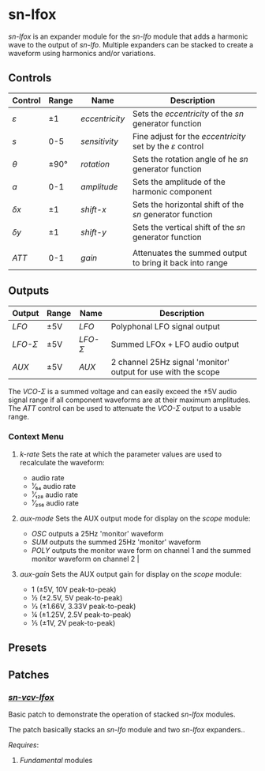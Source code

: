 # **sn-lfox**

_sn-lfox_ is an expander module for the _sn-lfo_ module that adds a harmonic wave to the output of _sn-lfo_.
Multiple expanders can be stacked to create a waveform using harmonics and/or variations.

## Controls

| Control    | Range | Name           | Description                                                    |
|------------|-------|----------------|----------------------------------------------------------------|
| _ε_        | ±1    | _eccentricity_ | Sets the _eccentricity_ of the _sn_ generator function         |
| _s_        | 0-5   | _sensitivity_  | Fine adjust for the _eccentricity_ set by the _ε_ control      |
| _θ_        | ±90°  | _rotation_     | Sets the rotation angle of he _sn_ generator function          |
| _a_        | 0-1   | _amplitude_    | Sets the amplitude of the harmonic component                   |
| _δx_       | ±1    | _shift-x_      | Sets the horizontal shift of the _sn_ generator function       |
| _δy_       | ±1    | _shift-y_      | Sets the vertical shift of the _sn_ generator function         |
|            |       |                |                                                                |
| _ATT_      | 0-1   | _gain_         | Attenuates the summed output to bring it back into range       |


## Outputs

| Output      | Range | Name          | Description                                                    |
|------------|-------|----------------|----------------------------------------------------------------|
| _LFO_      | ±5V   | _LFO_          | Polyphonal LFO signal output                                   |
| _LFO-Σ_    | ±5V   | _LFO-Σ_        | Summed LFOx + LFO audio output                                 |
| _AUX_      | ±5V   | _AUX_          | 2 channel 25Hz signal 'monitor' output for use with the scope  |


The _VCO-Σ_ is a summed voltage and can easily exceed the ±5V audio signal range if all component waveforms
are at their maximum amplitudes. The _ATT_ control can be used to attenuate the _VCO-Σ_ output to a usable
range.


### Context Menu

1. _k-rate_
   Sets the rate at which the parameter values are used to recalculate the waveform:
   - audio rate
   - ¹⁄₆₄ audio rate
   - ¹⁄₁₂₈ audio rate
   - ¹⁄₂₅₆ audio rate

2. _aux-mode_
   Sets the AUX output mode for display on the _scope_ module:
   - _OSC_ outputs a 25Hz 'monitor' waveform
   - _SUM_ outputs the summed 25Hz 'monitor' waveform
   - _POLY_ outputs the monitor wave form on channel 1 and the summed monitor waveform on channel 2 |

3. _aux-gain_
   Sets the AUX output gain for display on the _scope_ module:
   - 1 (±5V, 10V peak-to-peak)
   - ½ (±2.5V, 5V peak-to-peak)
   - ⅓ (±1.66V, 3.33V peak-to-peak)
   - ¼ (±1.25V, 2.5V peak-to-peak)
   - ⅕ (±1V, 2V peak-to-peak)

## Presets

## Patches

### [*sn-vcv-lfox*](/documentation/patches/sn-vcv-lfox.vcv)

Basic patch to demonstrate the operation of stacked _sn-lfox_ modules. 

The patch basically stacks an _sn-lfo_ module and two _sn-lfox_ expanders..

_Requires_:
1. _Fundamental_ modules
